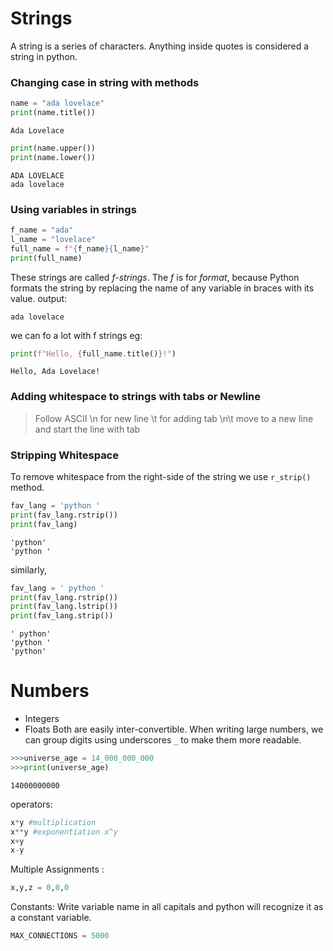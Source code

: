 
# Strings

A string is a series of characters. Anything inside quotes is considered a string in python.
### Changing case in string with methods
```python
name = "ada lovelace"
print(name.title())
```
```
Ada Lovelace
```

```python
print(name.upper())
print(name.lower())
```

```
ADA LOVELACE
ada lovelace
```

### Using variables in strings
```python
f_name = "ada"
l_name = "lovelace"
full_name = f"{f_name}{l_name}"
print(full_name)
```
These strings are called *f-strings*. The *f* is for *format*, because Python formats the string by replacing the name of any variable in braces with its value.
output:
```
ada lovelace
```
we can fo a lot with f strings
eg:
```python
print(f"Hello, {full_name.title()}!")
```
```
Hello, Ada Lovelace!
```

### Adding whitespace to strings with tabs or Newline
>Follow ASCII
>	\\n for new line
>	\\t for adding tab
>	\\n\\t move to a new line and start the line with tab

### Stripping Whitespace

To remove whitespace from the right-side of the string we use `r_strip()` method.
```python
fav_lang = 'python '
print(fav_lang.rstrip())
print(fav_lang)
```
```
'python'
'python '
```
 similarly,
 ```python
 fav_lang = ' python '
 print(fav_lang.rstrip())
 print(fav_lang.lstrip())
 print(fav_lang.strip())
```
```
' python'
'python '
'python'
```

# Numbers
- Integers
- Floats
Both are easily inter-convertible. 
When writing large numbers, we can group digits using underscores `_` to make them more readable.
```python
>>>universe_age = 14_000_000_000
>>>print(universe_age)
```
```
14000000000
```
operators:
```python
x*y #multiplication
x**y #exponentiation x^y
x+y
x-y
```

Multiple Assignments :
```python
x,y,z = 0,0,0
```

Constants:
Write variable name in  all capitals and python will recognize it as a constant variable.
```python
MAX_CONNECTIONS = 5000
```
